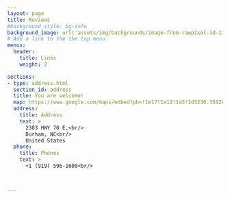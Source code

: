 ```yaml
---
layout: page
title: Reviews
#background_style: bg-info
background_image: url('assets/img/backgrounds/image-from-rawpixel-id-1199650-jpeg.jpg')
# Add a link to the the top menu
menus:
  header:
    title: Links
    weight: 2

sections:
- type: address.html
  section_id: address
  title: You are welcome!
  map: https://www.google.com/maps/embed?pb=!1m17!1m12!1m3!1d3230.158281436212!2d-78.82790978776156!3d35.943097772389315!2m3!1f0!2f0!3f0!3m2!1i1024!2i768!4f13.1!3m2!1m1!2zMzXCsDU2JzM1LjIiTiA3OMKwNDknMzEuMiJX!5e0!3m2!1sen!2sus!4v1714923670575!5m2!1sen!2sus
  address:
    title: Address
    text: >
      2303 HWY 70 E,<br/>
      Durham, NC<br/>
      United States
  phone:
    title: Phones
    text: >
      +1 (919) 596-1600<br/>



---
```

